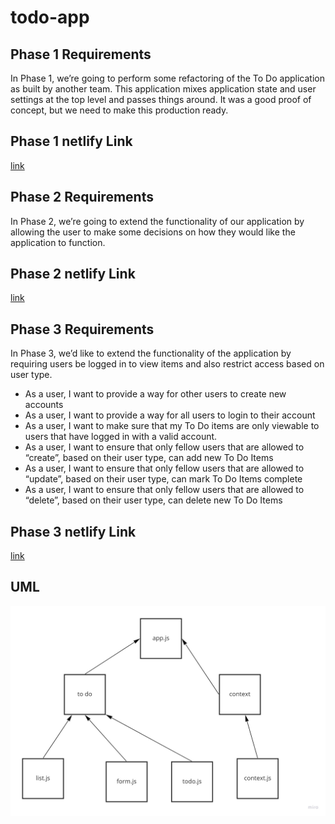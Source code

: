 # todo-app

## Phase 1 Requirements
In Phase 1, we’re going to perform some refactoring of the To Do application as built by another team. This application mixes application state and user settings at the top level and passes things around. It was a good proof of concept, but we need to make this production ready.

## Phase 1 netlify Link
[link](https://ornate-bavarois-3f5267.netlify.app/)

## Phase 2 Requirements
In Phase 2, we’re going to extend the functionality of our application by allowing the user to make some decisions on how they would like the application to function. 


## Phase 2 netlify Link
[link](https://62852867e3de6a0de322c630--soft-banoffee-afca4b.netlify.app/)

## Phase 3 Requirements
In Phase 3, we’d like to extend the functionality of the application by requiring users be logged in to view items and also restrict access based on user type.

+ As a user, I want to provide a way for other users to create new accounts
+ As a user, I want to provide a way for all users to login to their account
+ As a user, I want to make sure that my To Do items are only viewable to users that have logged in with a valid account.
+ As a user, I want to ensure that only fellow users that are allowed to “create”, based on their user type, can add new To Do Items
+ As a user, I want to ensure that only fellow users that are allowed to “update”, based on their user type, can mark To Do Items complete
+ As a user, I want to ensure that only fellow users that are allowed to “delete”, based on their user type, can delete new To Do Items

## Phase 3 netlify Link
[link ](https://ornate-bavarois-3f5267.netlify.app/)
## UML
![uml](./img/UML31.jpg)

